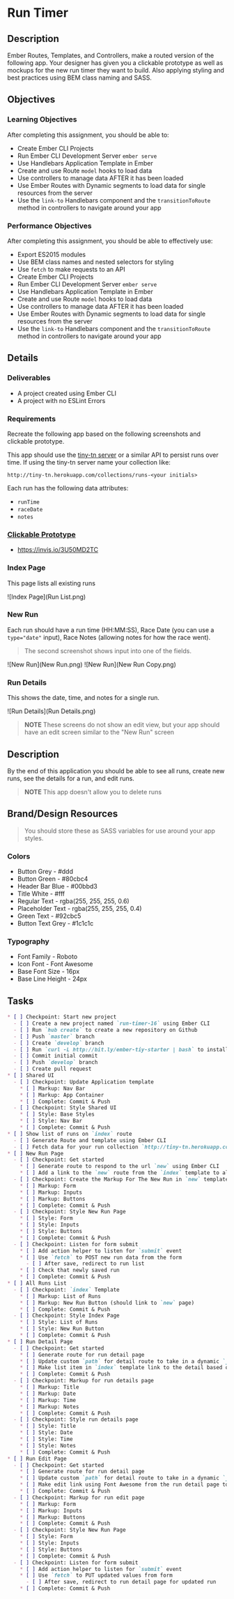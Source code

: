 # Run Timer

## Description

Ember Routes, Templates, and Controllers, make a routed version of the following app.
Your designer has given you a clickable prototype as well as mockups for the new run timer they want to build.
Also applying styling and best practices using BEM class naming and SASS.

## Objectives

### Learning Objectives

After completing this assignment, you should be able to:

* Create Ember CLI Projects
* Run Ember CLI Development Server `ember serve`
* Use Handlebars Application Template in Ember
* Create and use Route `model` hooks to load data
* Use controllers to manage data AFTER it has been loaded
* Use Ember Routes with Dynamic segments to load data for single resources from the server
* Use the `link-to` Handlebars component and the `transitionToRoute` method in controllers to navigate around your app

### Performance Objectives

After completing this assignment, you should be able to effectively use:

* Export ES2015 modules
* Use BEM class names and nested selectors for styling
* Use `fetch` to make requests to an API
* Create Ember CLI Projects
* Run Ember CLI Development Server `ember serve`
* Use Handlebars Application Template in Ember
* Create and use Route `model` hooks to load data
* Use controllers to manage data AFTER it has been loaded
* Use Ember Routes with Dynamic segments to load data for single resources from the server
* Use the `link-to` Handlebars component and the `transitionToRoute` method in controllers to navigate around your app

## Details

### Deliverables

* A project created using Ember CLI
* A project with no ESLint Errors

### Requirements

Recreate the following app based on the following screenshots and clickable prototype.

This app should use the [tiny-tn server](http://tiny-tn.herokuapp.com) or a similar API to persist runs over time.
If using the tiny-tn server name your collection like:

```
http://tiny-tn.herokuapp.com/collections/runs-<your initials>
```

Each run has the following data attributes:

* `runTime`
* `raceDate`
* `notes`

### [Clickable Prototype](https://invis.io/3U50MD2TC)

* https://invis.io/3U50MD2TC

### Index Page

This page lists all existing runs

![Index Page](Run List.png)

### New Run

Each run should have a run time (HH:MM:SS), Race Date (you can use a `type="date"` input), Race Notes (allowing notes for how the race went).

> The second screenshot shows input into one of the fields.

![New Run](New Run.png)
![New Run](New Run Copy.png)

### Run Details

This shows the date, time, and notes for a single run.

![Run Details](Run Details.png)

> **NOTE** These screens do not show an edit view, but your app should have an edit screen similar to the "New Run" screen

## Description

By the end of this application you should be able to see all runs, create new runs, see the details for a run, and edit runs.

> **NOTE** This app doesn't allow you to delete runs

## Brand/Design Resources

> You should store these as SASS variables for use around your app styles.

### Colors

* Button Grey - #ddd
* Button Green - #80cbc4
* Header Bar Blue - #00bbd3
* Title White - #fff
* Regular Text - rgba(255, 255, 255, 0.6)
* Placeholder Text - rgba(255, 255, 255, 0.4)
* Green Text - #92cbc5
* Button Text Grey - #1c1c1c

### Typography

* Font Family - Roboto
* Icon Font - Font Awesome
* Base Font Size - 16px
* Base Line Height - 24px

## Tasks

```md
* [ ] Checkpoint: Start new project
  - [ ] Create a new project named `run-timer-16` using Ember CLI
  - [ ] Run `hub create` to create a new repository on Github
  - [ ] Push `master` branch
  - [ ] Create `develop` branch
  - [ ] Run `curl -L http://bit.ly/ember-tiy-starter | bash` to install linting and SASS
  - [ ] Commit initial commit
  - [ ] Push `develop` branch
  - [ ] Create pull request
* [ ] Shared UI
  - [ ] Checkpoint: Update Application template
    * [ ] Markup: Nav Bar
    * [ ] Markup: App Container
    * [ ] Complete: Commit & Push
  - [ ] Checkpoint: Style Shared UI
    * [ ] Style: Base Styles
    * [ ] Style: Nav Bar
    * [ ] Complete: Commit & Push
* [ ] Show list of runs on `index` route
  - [ ] Generate Route and template using Ember CLI
  - [ ] Fetch data for your run collection `http://tiny-tn.herokuapp.com/collections/runs-<your initials>`
* [ ] New Run Page
  - [ ] Checkpoint: Get started
    * [ ] Generate route to respond to the url `new` using Ember CLI
    * [ ] Add a link to the `new` route from the `index` template to allow navigation
  - [ ] Checkpoint: Create the Markup For The New Run in `new` template
    * [ ] Markup: Form
    * [ ] Markup: Inputs
    * [ ] Markup: Buttons
    * [ ] Complete: Commit & Push
  - [ ] Checkpoint: Style New Run Page
    * [ ] Style: Form
    * [ ] Style: Inputs
    * [ ] Style: Buttons
    * [ ] Complete: Commit & Push
  - [ ] Checkpoint: Listen for form submit
    * [ ] Add action helper to listen for `submit` event
    * [ ] Use `fetch` to POST new run data from the form
      - [ ] After save, redirect to run list
    * [ ] Check that newly saved run
    * [ ] Complete: Commit & Push
* [ ] All Runs List
  - [ ] Checkpoint: `index` Template
    * [ ] Markup: List of Runs
    * [ ] Markup: New Run Button (should link to `new` page)
    * [ ] Complete: Commit & Push
  - [ ] Checkpoint: Style Index Page
    * [ ] Style: List of Runs
    * [ ] Style: New Run Button
    * [ ] Complete: Commit & Push
* [ ] Run Detail Page
  - [ ] Checkpoint: Get started
    * [ ] Generate route for run detail page
    * [ ] Update custom `path` for detail route to take in a dynamic `_id`
    * [ ] Make list item in `index` template link to the detail based on a run's `_id` property
    * [ ] Complete: Commit & Push
  - [ ] Checkpoint: Markup for run details page
    * [ ] Markup: Title
    * [ ] Markup: Date
    * [ ] Markup: Time
    * [ ] Markup: Notes
    * [ ] Complete: Commit & Push
  - [ ] Checkpoint: Style run details page
    * [ ] Style: Title
    * [ ] Style: Date
    * [ ] Style: Time
    * [ ] Style: Notes
    * [ ] Complete: Commit & Push
* [ ] Run Edit Page
  - [ ] Checkpoint: Get started
    * [ ] Generate route for run detail page
    * [ ] Update custom `path` for detail route to take in a dynamic `_id` and then `/edit`
    * [ ] Make edit link using Font Awesome from the run detail page to the new edit page
    * [ ] Complete: Commit & Push
  - [ ] Checkpoint: Markup for run edit page
    * [ ] Markup: Form
    * [ ] Markup: Inputs
    * [ ] Markup: Buttons
    * [ ] Complete: Commit & Push
  - [ ] Checkpoint: Style New Run Page
    * [ ] Style: Form
    * [ ] Style: Inputs
    * [ ] Style: Buttons
    * [ ] Complete: Commit & Push
  - [ ] Checkpoint: Listen for form submit
    * [ ] Add action helper to listen for `submit` event
    * [ ] Use `fetch` to PUT updated values from form
      - [ ] After save, redirect to run detail page for updated run
    * [ ] Complete: Commit & Push
```
